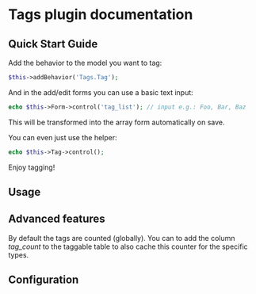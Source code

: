 # Tags plugin documentation

## Quick Start Guide

Add the behavior to the model you want to tag:

```php
$this->addBehavior('Tags.Tag');
```

And in the add/edit forms you can use a basic text input:

```php
echo $this->Form->control('tag_list'); // input e.g.: Foo, Bar, Baz
```
This will be transformed into the array form automatically on save.

You can even just use the helper:

```php
echo $this->Tag->control();
```

Enjoy tagging!

## Usage



## Advanced features
By default the tags are counted (globally).
You can to add the column *tag_count* to the taggable table to also cache this counter for the specific types.


## Configuration
